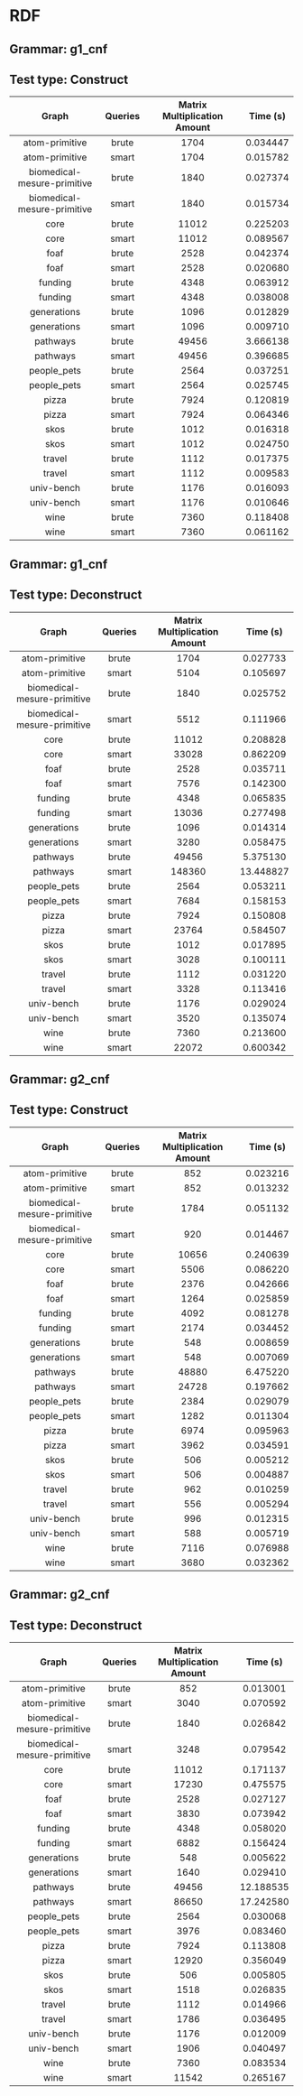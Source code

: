 # RDF

## Grammar: g1_cnf
## Test type: Construct

| Graph | Queries | Matrix Multiplication Amount | Time (s) |
|:-----:|:-------:|:----------------------------:|:--------:|
| atom-primitive | brute | 1704 | 0.034447 |
| atom-primitive | smart | 1704 | 0.015782 |
| biomedical-mesure-primitive | brute | 1840 | 0.027374 |
| biomedical-mesure-primitive | smart | 1840 | 0.015734 |
| core | brute | 11012 | 0.225203 |
| core | smart | 11012 | 0.089567 |
| foaf | brute | 2528 | 0.042374 |
| foaf | smart | 2528 | 0.020680 |
| funding | brute | 4348 | 0.063912 |
| funding | smart | 4348 | 0.038008 |
| generations | brute | 1096 | 0.012829 |
| generations | smart | 1096 | 0.009710 |
| pathways | brute | 49456 | 3.666138 |
| pathways | smart | 49456 | 0.396685 |
| people_pets | brute | 2564 | 0.037251 |
| people_pets | smart | 2564 | 0.025745 |
| pizza | brute | 7924 | 0.120819 |
| pizza | smart | 7924 | 0.064346 |
| skos | brute | 1012 | 0.016318 |
| skos | smart | 1012 | 0.024750 |
| travel | brute | 1112 | 0.017375 |
| travel | smart | 1112 | 0.009583 |
| univ-bench | brute | 1176 | 0.016093 |
| univ-bench | smart | 1176 | 0.010646 |
| wine | brute | 7360 | 0.118408 |
| wine | smart | 7360 | 0.061162 |

## Grammar: g1_cnf
## Test type: Deconstruct

| Graph | Queries | Matrix Multiplication Amount | Time (s) |
|:-----:|:-------:|:----------------------------:|:--------:|
| atom-primitive | brute | 1704 | 0.027733 |
| atom-primitive | smart | 5104 | 0.105697 |
| biomedical-mesure-primitive | brute | 1840 | 0.025752 |
| biomedical-mesure-primitive | smart | 5512 | 0.111966 |
| core | brute | 11012 | 0.208828 |
| core | smart | 33028 | 0.862209 |
| foaf | brute | 2528 | 0.035711 |
| foaf | smart | 7576 | 0.142300 |
| funding | brute | 4348 | 0.065835 |
| funding | smart | 13036 | 0.277498 |
| generations | brute | 1096 | 0.014314 |
| generations | smart | 3280 | 0.058475 |
| pathways | brute | 49456 | 5.375130 |
| pathways | smart | 148360 | 13.448827 |
| people_pets | brute | 2564 | 0.053211 |
| people_pets | smart | 7684 | 0.158153 |
| pizza | brute | 7924 | 0.150808 |
| pizza | smart | 23764 | 0.584507 |
| skos | brute | 1012 | 0.017895 |
| skos | smart | 3028 | 0.100111 |
| travel | brute | 1112 | 0.031220 |
| travel | smart | 3328 | 0.113416 |
| univ-bench | brute | 1176 | 0.029024 |
| univ-bench | smart | 3520 | 0.135074 |
| wine | brute | 7360 | 0.213600 |
| wine | smart | 22072 | 0.600342 |

## Grammar: g2_cnf
## Test type: Construct

| Graph | Queries | Matrix Multiplication Amount | Time (s) |
|:-----:|:-------:|:----------------------------:|:--------:|
| atom-primitive | brute | 852 | 0.023216 |
| atom-primitive | smart | 852 | 0.013232 |
| biomedical-mesure-primitive | brute | 1784 | 0.051132 |
| biomedical-mesure-primitive | smart | 920 | 0.014467 |
| core | brute | 10656 | 0.240639 |
| core | smart | 5506 | 0.086220 |
| foaf | brute | 2376 | 0.042666 |
| foaf | smart | 1264 | 0.025859 |
| funding | brute | 4092 | 0.081278 |
| funding | smart | 2174 | 0.034452 |
| generations | brute | 548 | 0.008659 |
| generations | smart | 548 | 0.007069 |
| pathways | brute | 48880 | 6.475220 |
| pathways | smart | 24728 | 0.197662 |
| people_pets | brute | 2384 | 0.029079 |
| people_pets | smart | 1282 | 0.011304 |
| pizza | brute | 6974 | 0.095963 |
| pizza | smart | 3962 | 0.034591 |
| skos | brute | 506 | 0.005212 |
| skos | smart | 506 | 0.004887 |
| travel | brute | 962 | 0.010259 |
| travel | smart | 556 | 0.005294 |
| univ-bench | brute | 996 | 0.012315 |
| univ-bench | smart | 588 | 0.005719 |
| wine | brute | 7116 | 0.076988 |
| wine | smart | 3680 | 0.032362 |

## Grammar: g2_cnf
## Test type: Deconstruct

| Graph | Queries | Matrix Multiplication Amount | Time (s) |
|:-----:|:-------:|:----------------------------:|:--------:|
| atom-primitive | brute | 852 | 0.013001 |
| atom-primitive | smart | 3040 | 0.070592 |
| biomedical-mesure-primitive | brute | 1840 | 0.026842 |
| biomedical-mesure-primitive | smart | 3248 | 0.079542 |
| core | brute | 11012 | 0.171137 |
| core | smart | 17230 | 0.475575 |
| foaf | brute | 2528 | 0.027127 |
| foaf | smart | 3830 | 0.073942 |
| funding | brute | 4348 | 0.058020 |
| funding | smart | 6882 | 0.156424 |
| generations | brute | 548 | 0.005622 |
| generations | smart | 1640 | 0.029410 |
| pathways | brute | 49456 | 12.188535 |
| pathways | smart | 86650 | 17.242580 |
| people_pets | brute | 2564 | 0.030068 |
| people_pets | smart | 3976 | 0.083460 |
| pizza | brute | 7924 | 0.113808 |
| pizza | smart | 12920 | 0.356049 |
| skos | brute | 506 | 0.005805 |
| skos | smart | 1518 | 0.026835 |
| travel | brute | 1112 | 0.014966 |
| travel | smart | 1786 | 0.036495 |
| univ-bench | brute | 1176 | 0.012009 |
| univ-bench | smart | 1906 | 0.040497 |
| wine | brute | 7360 | 0.083534 |
| wine | smart | 11542 | 0.265167 |

